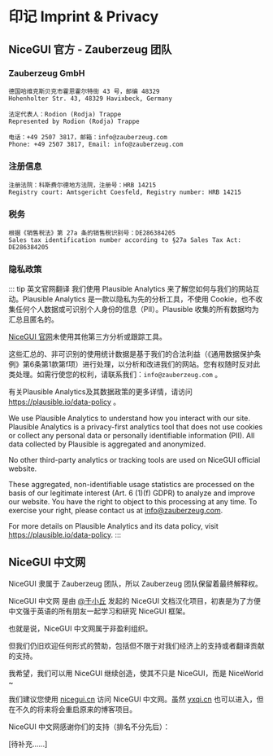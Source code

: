<script setup>
import { VPTeamMembers } from 'vitepress/theme'

const members = [
  {
    avatar: 'https://www.github.com/Zauberzeug.png',
    name: 'Zauberzeug',
    title: 'NiceGUI 创造者',
    sponsor: 'https://github.com/sponsors/zauberzeug',
    actionText: "前往 Github 赞助",
    links: [
      { icon: 'github', link: 'https://github.com/Zauberzeug' },
      { icon: 'instagram', link: 'https://www.instagram.com/zauberzeug_com/?lang=zh' },
      { icon: 'youtube', link: 'https://www.youtube.com/@zauberzeug_gmbh?lang=de' }
    ]
  },
  {
    avatar: 'https://www.github.com/Yuerchu.png',
    name: '于小丘',
    title: 'NiceGUI 中文网发起者',
    sponsor: 'https://afdian.com/a/yuerchu',
    actionText: '前往爱发电赞助',
    links: [
        { icon: 'github', link: "https://github.com/Yuerchu" },
        { icon: 'bilibili', link: 'https://space.bilibili.com/361858612' },
        { icon: 'qq', link: "https://wpa.qq.com/msgrd?v=3&uin=2372526808&site=qq&menu=yes" }
    ]
  }
]
</script>

# 印记 Imprint & Privacy

## NiceGUI 官方 - Zauberzeug 团队

### Zauberzeug GmbH
```
德国哈维克斯贝克市霍恩霍尔特街 43 号，邮编 48329
Hohenholter Str. 43, 48329 Havixbeck, Germany

法定代表人：Rodion (Rodja) Trappe
Represented by Rodion (Rodja) Trappe

电话：+49 2507 3817，邮箱：info@zauberzeug.com
Phone: +49 2507 3817, Email: info@zauberzeug.com
```

### 注册信息
```
注册法院：科斯费尔德地方法院，注册号：HRB 14215
Registry court: Amtsgericht Coesfeld, Registry number: HRB 14215
```

### 税务
```
根据《销售税法》第 27a 条的销售税识别号：DE286384205
Sales tax identification number according to §27a Sales Tax Act: DE286384205
```

### 隐私政策  

::: tip 英文官网翻译
我们使用 Plausible Analytics 来了解您如何与我们的网站互动。Plausible Analytics 是一款以隐私为先的分析工具，不使用 Cookie，也不收集任何个人数据或可识别个人身份的信息（PII）。Plausible 收集的所有数据均为汇总且匿名的。  

[NiceGUI 官网](https://nicegui.io/)未使用其他第三方分析或跟踪工具。  

这些汇总的、非可识别的使用统计数据是基于我们的合法利益（《通用数据保护条例》第6条第1款第f项）进行处理，以分析和改进我们的网站。您有权随时反对此类处理。如需行使您的权利，请联系我们：`info@zauberzeug.com` 。  

有关Plausible Analytics及其数据政策的更多详情，请访问 https://plausible.io/data-policy 。

We use Plausible Analytics to understand how you interact with our site. Plausible Analytics is a privacy-first analytics tool that does not use cookies or collect any personal data or personally identifiable information (PII). All data collected by Plausible is aggregated and anonymized.

No other third-party analytics or tracking tools are used on NiceGUI official website.

These aggregated, non-identifiable usage statistics are processed on the basis of our legitimate interest (Art. 6 (1)(f) GDPR) to analyze and improve our website. You have the right to object to this processing at any time. To exercise your right, please contact us at info@zauberzeug.com.

For more details on Plausible Analytics and its data policy, visit https://plausible.io/data-policy.
:::

## NiceGUI 中文网

NiceGUI 隶属于 Zauberzeug 团队，所以 Zauberzeug 团队保留着最终解释权。

NiceGUI 中文网 是由 [@于小丘](https://github.com/Yuerchu) 发起的 NiceGUI 文档汉化项目，初衷是为了方便中文强于英语的所有朋友一起学习和研究 NiceGUI 框架。

也就是说，NiceGUI 中文网属于非盈利组织。

但我们仍旧欢迎任何形式的赞助，包括但不限于对我们经济上的支持或者翻译贡献的支持。

我希望，我们可以用 NiceGUI 继续创造，使其不只是 NiceGUI，而是 NiceWorld ~

我们建议您使用 [nicegui.cn](https://nicegui.cn) 访问 NiceGUI 中文网。虽然 [yxqi.cn](https://yxqi.cn) 也可以进入，但在不久的将来将会重启原来的博客项目。

NiceGUI 中文网感谢你们的支持（排名不分先后）：

<VPTeamMembers size="small" :members />

[待补充……]
